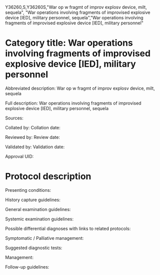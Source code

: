 Y36260,S,Y36260S,"War op w fragmt of improv explosv device, milt, sequela", "War operations involving fragments of improvised explosive device [IED], military personnel, sequela","War operations involving fragments of improvised explosive device [IED], military personnel"
# Category title: War operations involving fragments of improvised explosive device [IED], military personnel

Abbreviated description: War op w fragmt of improv explosv device, milt, sequela

Full description: War operations involving fragments of improvised explosive device [IED], military personnel, sequela

Sources:

Collated by:
Collation date:

Reviewed by:
Review date:

Validated by:
Validation date:

Approval UID:

# Protocol description

Presenting conditions:

History capture guidelines:

General examination guidelines:

Systemic examination guidelines:

Possible differential diagnoses with links to related protocols:

Symptomatic / Palliative management:

Suggested diagnostic tests:

Management:

Follow-up guidelines:
